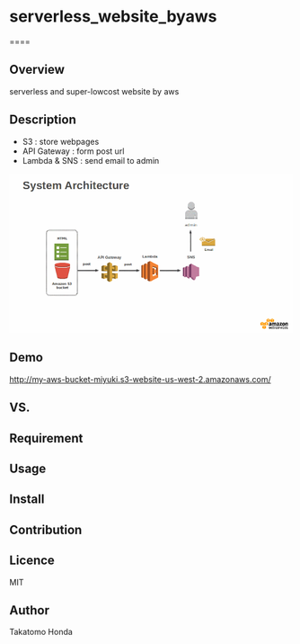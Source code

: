 # serverless_website_byaws
====

## Overview
serverless and super-lowcost website by aws

## Description
* S3 : store webpages
* API Gateway : form post url
* Lambda & SNS : send email to admin 

![](https://github.com/chaingng/serverless_website_byaws/blob/master/capture/AWS-images.gif)

## Demo

http://my-aws-bucket-miyuki.s3-website-us-west-2.amazonaws.com/

## VS. 

## Requirement

## Usage

## Install

## Contribution

## Licence
MIT

## Author
Takatomo Honda
